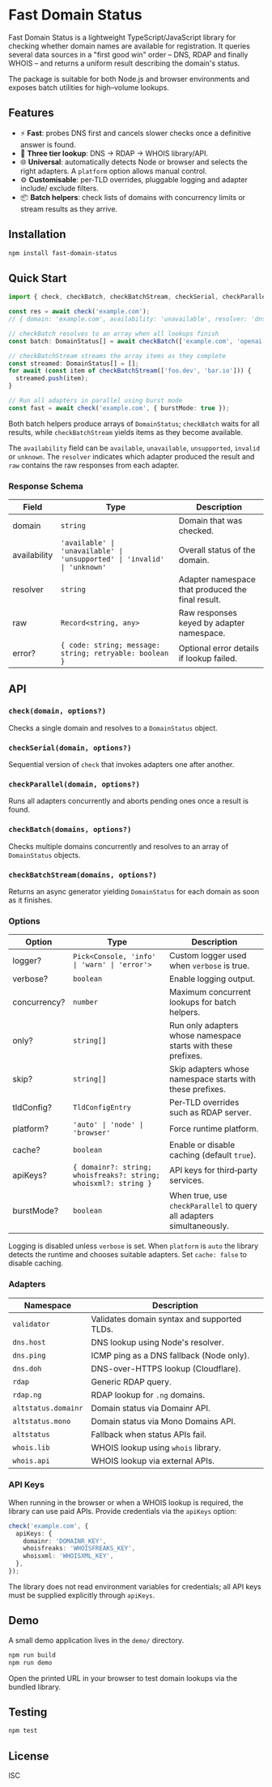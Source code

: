 # Fast Domain Status

Fast Domain Status is a lightweight TypeScript/JavaScript library for checking
whether domain names are available for registration. It queries several data
sources in a "first good win" order – DNS, RDAP and finally WHOIS – and returns a
uniform result describing the domain's status.

The package is suitable for both Node.js and browser environments and exposes
batch utilities for high–volume lookups.

## Features

- ⚡ **Fast**: probes DNS first and cancels slower checks once a definitive
  answer is found.
- 🔁 **Three tier lookup**: DNS → RDAP → WHOIS library/API.
- 🌐 **Universal**: automatically detects Node or browser and selects the right
  adapters. A `platform` option allows manual control.
- ⚙️ **Customisable**: per‑TLD overrides, pluggable logging and adapter include/
  exclude filters.
- 📦 **Batch helpers**: check lists of domains with concurrency limits or stream
  results as they arrive.

## Installation

```bash
npm install fast-domain-status
```

## Quick Start

```ts
import { check, checkBatch, checkBatchStream, checkSerial, checkParallel, type DomainStatus } from 'fast-domain-status';

const res = await check('example.com');
// { domain: 'example.com', availability: 'unavailable', resolver: 'dns.host', raw: {...} }

// checkBatch resolves to an array when all lookups finish
const batch: DomainStatus[] = await checkBatch(['example.com', 'openai.org']);

// checkBatchStream streams the array items as they complete
const streamed: DomainStatus[] = [];
for await (const item of checkBatchStream(['foo.dev', 'bar.io'])) {
  streamed.push(item);
}

// Run all adapters in parallel using burst mode
const fast = await check('example.com', { burstMode: true });
```

Both batch helpers produce arrays of `DomainStatus`; `checkBatch` waits for all results,
while `checkBatchStream` yields items as they become available.

The `availability` field can be `available`, `unavailable`, `unsupported`,
`invalid` or `unknown`. The `resolver` indicates which adapter produced the
result and `raw` contains the raw responses from each adapter.

### Response Schema

| Field        | Type                                                                      | Description                                       |
| ------------ | ------------------------------------------------------------------------- | ------------------------------------------------- |
| domain       | `string`                                                                  | Domain that was checked.                          |
| availability | `'available' \| 'unavailable' \| 'unsupported' \| 'invalid' \| 'unknown'` | Overall status of the domain.                     |
| resolver     | `string`                                                                  | Adapter namespace that produced the final result. |
| raw          | `Record<string, any>`                                                     | Raw responses keyed by adapter namespace.         |
| error?       | `{ code: string; message: string; retryable: boolean }`                   | Optional error details if lookup failed.          |

## API

### `check(domain, options?)`

Checks a single domain and resolves to a `DomainStatus` object.

### `checkSerial(domain, options?)`

Sequential version of `check` that invokes adapters one after another.

### `checkParallel(domain, options?)`

Runs all adapters concurrently and aborts pending ones once a result is found.

### `checkBatch(domains, options?)`

Checks multiple domains concurrently and resolves to an array of
`DomainStatus` objects.

### `checkBatchStream(domains, options?)`

Returns an async generator yielding `DomainStatus` for each domain as soon as it
finishes.

### Options

| Option       | Type                                                            | Description                                                          |
| ------------ | --------------------------------------------------------------- | -------------------------------------------------------------------- |
| logger?      | `Pick<Console, 'info' \| 'warn' \| 'error'>`                    | Custom logger used when `verbose` is true.                           |
| verbose?     | `boolean`                                                       | Enable logging output.                                               |
| concurrency? | `number`                                                        | Maximum concurrent lookups for batch helpers.                        |
| only?        | `string[]`                                                      | Run only adapters whose namespace starts with these prefixes.        |
| skip?        | `string[]`                                                      | Skip adapters whose namespace starts with these prefixes.            |
| tldConfig?   | `TldConfigEntry`                                                | Per‑TLD overrides such as RDAP server.                               |
| platform?    | `'auto' \| 'node' \| 'browser'`                                 | Force runtime platform.                                              |
| cache?       | `boolean`                                                       | Enable or disable caching (default `true`).                          |
| apiKeys?     | `{ domainr?: string; whoisfreaks?: string; whoisxml?: string }` | API keys for third‑party services.                                   |
| burstMode?   | `boolean`                                                       | When true, use `checkParallel` to query all adapters simultaneously. |

Logging is disabled unless `verbose` is set. When `platform` is `auto` the
library detects the runtime and chooses suitable adapters. Set `cache: false`
to disable caching.

### Adapters

| Namespace           | Description                                 |
| ------------------- | ------------------------------------------- |
| `validator`         | Validates domain syntax and supported TLDs. |
| `dns.host`          | DNS lookup using Node's resolver.           |
| `dns.ping`          | ICMP ping as a DNS fallback (Node only).    |
| `dns.doh`           | DNS-over-HTTPS lookup (Cloudflare).         |
| `rdap`              | Generic RDAP query.                         |
| `rdap.ng`           | RDAP lookup for `.ng` domains.              |
| `altstatus.domainr` | Domain status via Domainr API.              |
| `altstatus.mono`    | Domain status via Mono Domains API.         |
| `altstatus`         | Fallback when status APIs fail.             |
| `whois.lib`         | WHOIS lookup using `whois` library.         |
| `whois.api`         | WHOIS lookup via external APIs.             |

### API Keys

When running in the browser or when a WHOIS lookup is required, the library can
use paid APIs. Provide credentials via the `apiKeys` option:

```ts
check('example.com', {
  apiKeys: {
    domainr: 'DOMAINR_KEY',
    whoisfreaks: 'WHOISFREAKS_KEY',
    whoisxml: 'WHOISXML_KEY',
  },
});
```

The library does not read environment variables for credentials; all API keys
must be supplied explicitly through `apiKeys`.

## Demo

A small demo application lives in the `demo/` directory.

```bash
npm run build
npm run demo
```

Open the printed URL in your browser to test domain lookups via the bundled
library.

## Testing

```bash
npm test
```

## License

ISC
